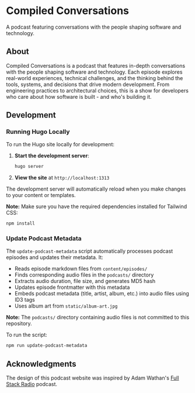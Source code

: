 # Compiled Conversations

A podcast featuring conversations with the people shaping software and technology.

## About

Compiled Conversations is a podcast that features in-depth conversations with the people shaping software and technology.
Each episode explores real-world experiences, technical challenges, and the thinking behind the tools, systems, and decisions that drive modern development.
From engineering practices to architectural choices, this is a show for developers who care about how software is built - and who's building it.

## Development

### Running Hugo Locally

To run the Hugo site locally for development:

1. **Start the development server**:

   ```bash
   hugo server
   ```

2. **View the site** at `http://localhost:1313`

The development server will automatically reload when you make changes to your content or templates.

**Note:** Make sure you have the required dependencies installed for Tailwind CSS:

```bash
npm install
```

### Update Podcast Metadata

The `update-podcast-metadata` script automatically processes podcast episodes and updates their metadata. It:

- Reads episode markdown files from `content/episodes/`
- Finds corresponding audio files in the `podcasts/` directory
- Extracts audio duration, file size, and generates MD5 hash
- Updates episode frontmatter with this metadata
- Embeds podcast metadata (title, artist, album, etc.) into audio files using ID3 tags
- Uses album art from `static/album-art.jpg`

**Note:** The `podcasts/` directory containing audio files is not committed to this repository.

To run the script:

```bash
npm run update-podcast-metadata
```

## Acknowledgments

The design of this podcast website was inspired by Adam Wathan's [Full Stack Radio](https://fullstackradio.com/) podcast.
